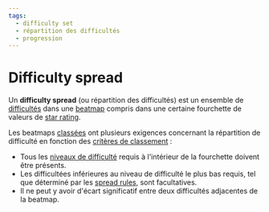 ```yaml
---
tags:
  - difficulty set
  - répartition des difficultés
  - progression
---
```


# Difficulty spread

Un **difficulty spread** (ou répartition des difficultés) est un ensemble de [difficultés](/wiki/Beatmap/Difficulty) dans une [beatmap](/wiki/Beatmap) compris dans une certaine fourchette de valeurs de [star rating](/wiki/Beatmap/Star_rating).

Les beatmaps [classées](/wiki/Beatmap/Category#classée) ont plusieurs exigences concernant la répartition de difficulté en fonction des [critères de classement](/wiki/Ranking_criteria) :

- Tous les [niveaux de difficulté](/wiki/Beatmap/Difficulty#niveaux-de-difficulté) requis à l'intérieur de la fourchette doivent être présents.
- Les difficultées inférieures au niveau de difficulté le plus bas requis, tel que déterminé par les [spread rules](/wiki/Ranking_criteria#règles.1), sont facultatives.
- Il ne peut y avoir d'écart significatif entre deux difficultés adjacentes de la beatmap.
